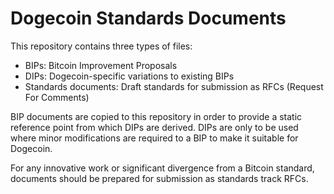 Dogecoin Standards Documents
============================

This repository contains three types of files:

* BIPs: Bitcoin Improvement Proposals
* DIPs: Dogecoin-specific variations to existing BIPs
* Standards documents: Draft standards for submission as RFCs (Request For Comments)

BIP documents are copied to this repository in order to provide a static reference point from
which DIPs are derived. DIPs are only to be used where minor modifications are required to a
BIP to make it suitable for Dogecoin.

For any innovative work or significant divergence from a Bitcoin standard, documents should
be prepared for submission as standards track RFCs.
